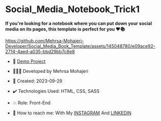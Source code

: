 # Social_Media_Notebook_Trick1

**If you're looking for a notebook where you can put down your social media on its pages, this template is perfect for you ♥️📚**


https://github.com/Mehrsa-Mohajeri-Developer/Social_Media_Book_Template/assets/145048780/e09ace92-2714-4aed-a035-bbd29bb7c8e8


- 🔗 [Demo Project](https://mehrsa-mohajeri-developer.github.io/Social_Media_Book_Template/)
  
- 👩🏻‍💻 Developed by Mehrsa Mohajeri

- 📆 Created: 2023-09-29

- ✔️ Technologies Used: HTML, CSS, SASS

- 💥 Role: Front-End

- 📲 How to reach me: With My [INSTAGRAM](https://www.instagram.com/mehrsa_mohajeri_developer) And [LINKEDIN](https://www.linkedin.com/in/mehrsa-mohajeri-developer)
